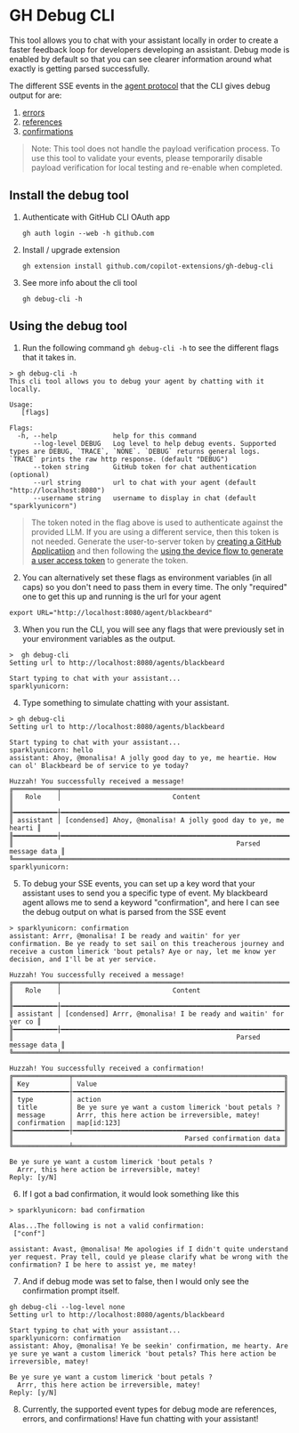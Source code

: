 # GH Debug CLI

This tool allows you to chat with your assistant locally in order to create a faster feedback loop for developers developing an assistant.
Debug mode is enabled by default so that you can see clearer information around what exactly is getting parsed successfully.

The different SSE events in the [agent protocol](TODO) that the CLI gives debug output for are:
1. [errors](TODO)
2. [references](TODO)
3. [confirmations](TODO)

> Note: This tool does not handle the payload verification process. To use this tool to validate your events, please temporarily disable payload verification for local testing and re-enable when completed.

## Install the debug tool
1. Authenticate with GitHub CLI OAuth app
   ```shell
   gh auth login --web -h github.com
   ```
1. Install / upgrade extension
   ```shell
   gh extension install github.com/copilot-extensions/gh-debug-cli
   ```
1. See more info about the cli tool
   ```shell
   gh debug-cli -h
   ```

## Using the debug tool
1. Run the following command `gh debug-cli -h` to see the different flags that it takes in.
```
> gh debug-cli -h
This cli tool allows you to debug your agent by chatting with it locally.

Usage:
   [flags]

Flags:
  -h, --help              help for this command
      --log-level DEBUG   Log level to help debug events. Supported types are DEBUG, `TRACE`, `NONE`. `DEBUG` returns general logs. `TRACE` prints the raw http response. (default "DEBUG")
      --token string      GitHub token for chat authentication (optional)
      --url string        url to chat with your agent (default "http://localhost:8080")
      --username string   username to display in chat (default "sparklyunicorn")
```
> The token noted in the flag above is used to authenticate against the provided LLM. If you are using a different service, then this token is not needed. Generate the user-to-server token by [creating a GitHub Applicatiion](https://docs.github.com/en/apps/creating-github-apps/about-creating-github-apps/about-creating-github-apps) and then following the [using the device flow to generate a user access token](https://docs.github.com/en/apps/creating-github-apps/authenticating-with-a-github-app/generating-a-user-access-token-for-a-github-app#using-the-device-flow-to-generate-a-user-access-token) to generate the token.
2. You can alternatively set these flags as environment variables (in all caps) so you don't need to pass them in every time. The only "required" one to get this up and running is the url for your agent
```
export URL="http://localhost:8080/agent/blackbeard"
```
3. When you run the CLI, you will see any flags that were previously set in your environment variables as the output.
```
>  gh debug-cli
Setting url to http://localhost:8080/agents/blackbeard

Start typing to chat with your assistant...
sparklyunicorn: 
```
4. Type something to simulate chatting with your assistant.
```
> gh debug-cli
Setting url to http://localhost:8080/agents/blackbeard

Start typing to chat with your assistant...
sparklyunicorn: hello
assistant: Ahoy, @monalisa! A jolly good day to ye, me heartie. How can ol' Blackbeard be of service to ye today? 

Huzzah! You successfully received a message!
╔═══════════╤════════════════════════════════════════════════════════════════╗
║   Role    │                            Content                             ║
╟━━━━━━━━━━━┼━━━━━━━━━━━━━━━━━━━━━━━━━━━━━━━━━━━━━━━━━━━━━━━━━━━━━━━━━━━━━━━━╢
║ assistant │ [condensed] Ahoy, @monalisa! A jolly good day to ye, me hearti ║
╟━━━━━━━━━━━┼━━━━━━━━━━━━━━━━━━━━━━━━━━━━━━━━━━━━━━━━━━━━━━━━━━━━━━━━━━━━━━━━╢
║                                                        Parsed message data ║
╚═══════════╧════════════════════════════════════════════════════════════════╝
sparklyunicorn: 

```
5. To debug your SSE events, you can set up a key word that your assistant uses to send you a specific type of event. My blackbeard agent allows me to send a keyword "confirmation", and here I can see the debug output on what is parsed from the SSE event
```
> sparklyunicorn: confirmation
assistant: Arrr, @monalisa! I be ready and waitin' for yer confirmation. Be ye ready to set sail on this treacherous journey and receive a custom limerick 'bout petals? Aye or nay, let me know yer decision, and I'll be at yer service.

Huzzah! You successfully received a message!
╔═══════════╤════════════════════════════════════════════════════════════════╗
║   Role    │                            Content                             ║
╟━━━━━━━━━━━┼━━━━━━━━━━━━━━━━━━━━━━━━━━━━━━━━━━━━━━━━━━━━━━━━━━━━━━━━━━━━━━━━╢
║ assistant │ [condensed] Arrr, @monalisa! I be ready and waitin' for yer co ║
╟━━━━━━━━━━━┼━━━━━━━━━━━━━━━━━━━━━━━━━━━━━━━━━━━━━━━━━━━━━━━━━━━━━━━━━━━━━━━━╢
║                                                        Parsed message data ║
╚═══════════╧════════════════════════════════════════════════════════════════╝

Huzzah! You successfully received a confirmation!
╔══════════════╤═════════════════════════════════════════════════════╗
║ Key          │ Value                                               ║
╟━━━━━━━━━━━━━━┼━━━━━━━━━━━━━━━━━━━━━━━━━━━━━━━━━━━━━━━━━━━━━━━━━━━━━╢
║ type         │ action                                              ║
║ title        │ Be ye sure ye want a custom limerick 'bout petals ? ║
║ message      │ Arrr, this here action be irreversible, matey!      ║
║ confirmation │ map[id:123]                                         ║
╟━━━━━━━━━━━━━━┼━━━━━━━━━━━━━━━━━━━━━━━━━━━━━━━━━━━━━━━━━━━━━━━━━━━━━╢
║                                           Parsed confirmation data ║
╚══════════════╧═════════════════════════════════════════════════════╝

Be ye sure ye want a custom limerick 'bout petals ?
  Arrr, this here action be irreversible, matey!
Reply: [y/N]
```
6. If I got a bad confirmation, it would look something like this
```
> sparklyunicorn: bad confirmation

Alas...The following is not a valid confirmation:
 ["conf"]

assistant: Avast, @monalisa! Me apologies if I didn't quite understand yer request. Pray tell, could ye please clarify what be wrong with the confirmation? I be here to assist ye, me matey!
```
7. And if debug mode was set to false, then I would only see the confirmation prompt itself.
```
gh debug-cli --log-level none
Setting url to http://localhost:8080/agents/blackbeard

Start typing to chat with your assistant...
sparklyunicorn: confirmation
assistant: Ahoy, @monalisa! Ye be seekin' confirmation, me hearty. Are ye sure ye want a custom limerick 'bout petals? This here action be irreversible, matey!

Be ye sure ye want a custom limerick 'bout petals ?
  Arrr, this here action be irreversible, matey!
Reply: [y/N]
```
8. Currently, the supported event types for debug mode are references, errors, and confirmations! Have fun chatting with your assistant!
